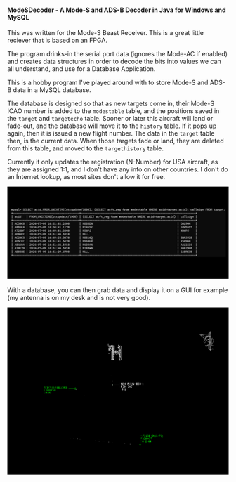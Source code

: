 #### ModeSDecoder - A Mode-S and ADS-B Decoder in Java for Windows and MySQL
This was written for the Mode-S Beast Receiver. This is a great little reciever that is based on an FPGA.

The program drinks-in the serial port data (ignores the Mode-AC if enabled) and creates data structures in order to decode the bits into values we can all understand, and use for a Database Application.

This is a hobby program I've played around with to store Mode-S and ADS-B data in a MySQL database.

The database is designed so that as new targets come in, their Mode-S ICAO number is added to the ```modestable``` table, and the positions saved in the ```target``` and ```targetecho``` table. Sooner or later this aircraft will land or fade-out, and the database will move it to the ```history``` table. If it pops up again, then it is issued a new flight number. The data in the ```target``` table then, is the current data. When those targets fade or land, they are deleted from this table, and moved to the ```targethistory``` table.

Currently it only updates the registration (N-Number) for USA aircraft, as they are assigned 1:1, and I don't have any info on other countries. I don't do an Internet lookup, as most sites don't allow it for free.

![Sample Query](sample.png)

With a database, you can then grab data and display it on a GUI for example (my antenna is on my desk and is not very good).

![Sample Display](radar.png)
